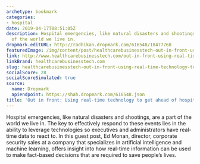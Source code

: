 ```yaml
---
archetype: bookmark
categories:
- hospital
date: 2019-04-17T08:51:05Z
description: Hospital emergencies, like natural disasters and shootings, are a part
  of the world we live in.
dropmark.editURL: http://radhikan.dropmark.com/616548/18477768
featuredImage: /img/content/post/healthcarebusinesstech-out-in-front-using-real-time-technology-to-get-ahead-of-hospital-crises.jpg
link: http://www.healthcarebusinesstech.com/out-in-front-using-real-time-technology-to-get-ahead-of-hospital-crises/
linkBrand: healthcarebusinesstech.com
slug: healthcarebusinesstech-out-in-front-using-real-time-technology-to-get-ahead-of-hospital-crises
socialScore: 28
socialScoreSimulated: true
source:
  name: Dropmark
  apiendpoint: https://shah.dropmark.com/616548.json
title: 'Out in front: Using real-time technology to get ahead of hospital crises'
---
```

Hospital emergencies, like natural disasters and shootings, are a part of the world we live in. The key to effectively respond to these events lies in the ability to leverage technologies so executives and administrators have real-time data to react to. In this guest post, Ed Monan, director, corporate security sales at a company that specializes in artificial intelligence and machine learning, offers insight into how real-time information can be used to make fact-based decisions that are required to save people’s lives.

